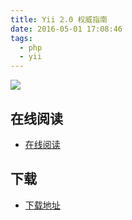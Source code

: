 ```yaml
---
title: Yii 2.0 权威指南
date: 2016-05-01 17:08:46
tags:
  - php
  - yii
---
```


![](http://box.kancloud.cn/cover_2015-10-09_5617c281314d_800x1068.jpg?imageMogr2/thumbnail/173x231!/interlace/1/quality/100)

<!--more-->

## 在线阅读 ##

+ [在线阅读](http://www.kancloud.cn/manual/yii2-guide)

## 下载 ##

+ [下载地址](http://www.kancloud.cn/manual/yii2-guide)
